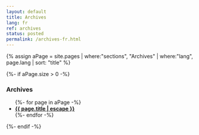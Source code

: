 ```yaml
---
layout: default
title: Archives
lang: fr
ref: archives
status: posted
permalink: /archives-fr.html
---
```


{% assign aPage = site.pages | where:"sections", "Archives" | where:"lang", page.lang | sort: "title" %}

{%- if aPage.size > 0 -%}

### Archives

<ul>
  {%- for page in aPage -%}
    <li>
      <strong>
        <a href="{{ page.url | relative_url }}">
          {{ page.title | escape }}
        </a>
      </strong>
    </li>
  {%- endfor -%}
</ul>

{%- endif -%}
